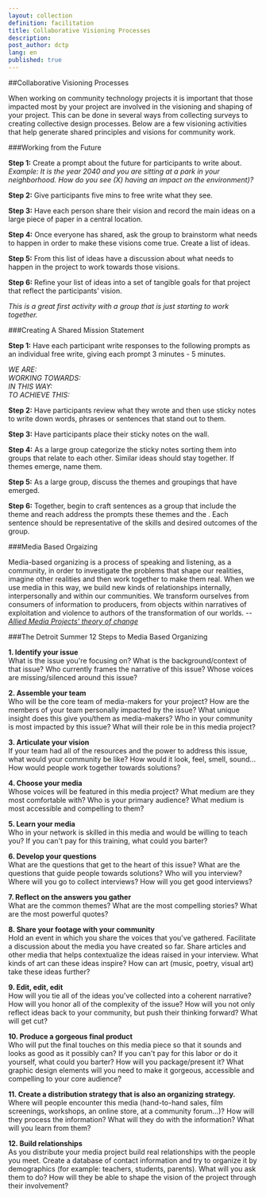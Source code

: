 ```yaml
---
layout: collection
definition: facilitation
title: Collaborative Visioning Processes
description: 
post_author: dctp
lang: en
published: true
---
```


##Collaborative Visioning Processes

When working on community technology projects it is important that those impacted most by your project are involved in the visioning and shaping of your project. This can be done in several ways from collecting surveys to creating collective design processes. Below are a few visioning activities that help generate shared principles and visions for community work. 

###Working from the Future 

**Step 1:** Create a prompt about the future for participants to write about. *Example: It is the year 2040 and you are sitting at a park in your neighborhood. How do you see (X) having an impact on the environment)?*

**Step 2:** Give participants five mins to free write what they see.

**Step 3:** Have each person share their vision and record the main ideas on a large piece of paper in a central location.

**Step 4:** Once everyone has shared, ask the group to brainstorm what needs to happen in order to make these visions come true. Create a list of ideas.

**Step 5:** From this list of ideas have a discussion about what needs to happen in the project to work towards those visions. 

**Step 6:** Refine your list of ideas into a set of tangible goals for that project that reflect the participants’ vision. 

*This is a great first activity with a group that is just starting to work together.*


###Creating A Shared Mission Statement

**Step 1:** Have each participant write responses to the following prompts as an individual free write, giving each prompt 3 minutes - 5 minutes.

*WE ARE:*    
*WORKING TOWARDS:*     
*IN THIS WAY:*     
*TO ACHIEVE THIS:*    

**Step 2:** Have participants review what they wrote and then use sticky notes to write down words, phrases or sentences that stand out to them. 

**Step 3:** Have participants place their sticky notes on the wall. 

**Step 4:** As a large group categorize the sticky notes sorting them into groups that relate to each other. Similar ideas should stay together. If themes emerge, name them. 

**Step 5:** As a large group, discuss the themes and groupings that have emerged. 

**Step 6:** Together, begin to craft sentences as a group that include the theme and reach address the prompts  these themes and the . Each sentence should be representative of the skills and desired outcomes of the group. 


###Media Based Orgaizing

Media-based organizing is a process of speaking and listening, as a community, in order to investigate the problems that shape our realities, imagine other realities and then work together to make them real.  When we use media in this way, we build new kinds of relationships internally, interpersonally and within our communities. We transform ourselves from consumers of information to producers, from objects within narratives of exploitation and violence to authors of the transformation of our worlds. *-- [Allied Media Projects' theory of change](https://www.alliedmedia.org/)*

###The Detroit Summer 12 Steps to Media Based Organizing

**1. Identify your issue**    
What is the issue you're focusing on? What is the background/context of that issue? Who currently frames the narrative of this issue? Whose voices are missing/silenced around this issue? 

**2. Assemble your team**     
Who will be the core team of media-makers for your project? How are the members of your team personally impacted by the issue? What unique insight does this give you/them as media-makers? Who in your community is most impacted by this issue? What will their role be in this media project? 

**3. Articulate your vision**    
If your team had all of the resources and the power to address this issue, what would your community be like? How would it look, feel, smell, sound... How would people work together towards solutions?

**4. Choose your media**    
Whose voices will be featured in this media project? What medium are they most comfortable with? Who is your primary audience? What medium is most accessible and compelling to them? 

**5. Learn your media**     
Who in your network is skilled in this media and would be willing to teach you? If you can't pay for this training, what could you barter? 

**6. Develop your questions**     
What are the questions that get to the heart of this issue? What are the questions that guide people towards solutions? Who will you interview? Where will you go to collect interviews? How will you get good interviews? 

**7. Reflect on the answers you gather**    
What are the common themes? What are the most compelling stories? What are the most powerful quotes?

**8. Share your footage with your community**    
Hold an event in which you share the voices that you've gathered. Facilitate a discussion about the media you have created so far. Share articles and other media that helps contextualize the ideas raised in your interview. What kinds of art can these ideas inspire? How can art (music, poetry, visual art) take these ideas further? 

**9. Edit, edit, edit**     
How will you tie all of the ideas you've collected into a coherent narrative? How will you honor all of the complexity of the issue? How will you not only reflect ideas back to your community, but push their thinking forward? What will get cut? 

**10. Produce a gorgeous final product**     
Who will put the final touches on this media piece so that it sounds and looks as good as it possibly can? If you can't pay for this labor or do it yourself, what could you barter? How will you package/present it? What graphic design elements will you need to make it gorgeous, accessible and compelling to your core audience? 

**11. Create a distribution strategy that is also an organizing strategy.**    
Where will people encounter this media (hand-to-hand sales, film screenings, workshops, an online store, at a community forum…)? How will they process the information? What will they do with the information? What will you learn from them? 

**12. Build relationships**    
As you distribute your media project build real relationships with the people you meet. Create a database of contact information and try to organize it by demographics (for example: teachers, students, parents). What will you ask them to do? How will they be able to shape the vision of the project through their involvement?
